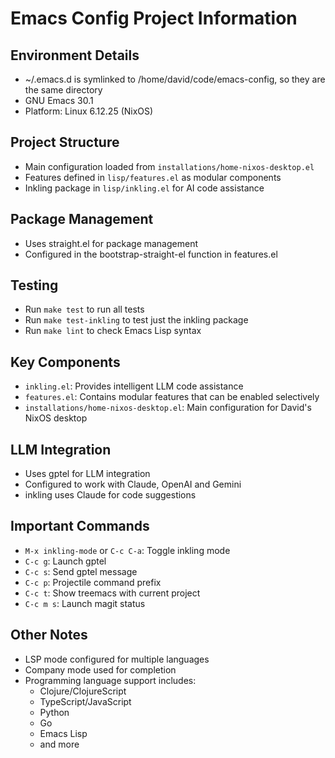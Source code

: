 # Emacs Config Project Information

## Environment Details
- ~/.emacs.d is symlinked to /home/david/code/emacs-config, so they are the same directory
- GNU Emacs 30.1
- Platform: Linux 6.12.25 (NixOS)

## Project Structure
- Main configuration loaded from `installations/home-nixos-desktop.el`
- Features defined in `lisp/features.el` as modular components
- Inkling package in `lisp/inkling.el` for AI code assistance

## Package Management
- Uses straight.el for package management
- Configured in the bootstrap-straight-el function in features.el

## Testing
- Run `make test` to run all tests
- Run `make test-inkling` to test just the inkling package
- Run `make lint` to check Emacs Lisp syntax

## Key Components
- `inkling.el`: Provides intelligent LLM code assistance
- `features.el`: Contains modular features that can be enabled selectively
- `installations/home-nixos-desktop.el`: Main configuration for David's NixOS desktop

## LLM Integration
- Uses gptel for LLM integration
- Configured to work with Claude, OpenAI and Gemini
- inkling uses Claude for code suggestions

## Important Commands
- `M-x inkling-mode` or `C-c C-a`: Toggle inkling mode
- `C-c g`: Launch gptel
- `C-c s`: Send gptel message
- `C-c p`: Projectile command prefix
- `C-c t`: Show treemacs with current project
- `C-c m s`: Launch magit status

## Other Notes
- LSP mode configured for multiple languages
- Company mode used for completion
- Programming language support includes:
  - Clojure/ClojureScript
  - TypeScript/JavaScript
  - Python
  - Go
  - Emacs Lisp
  - and more